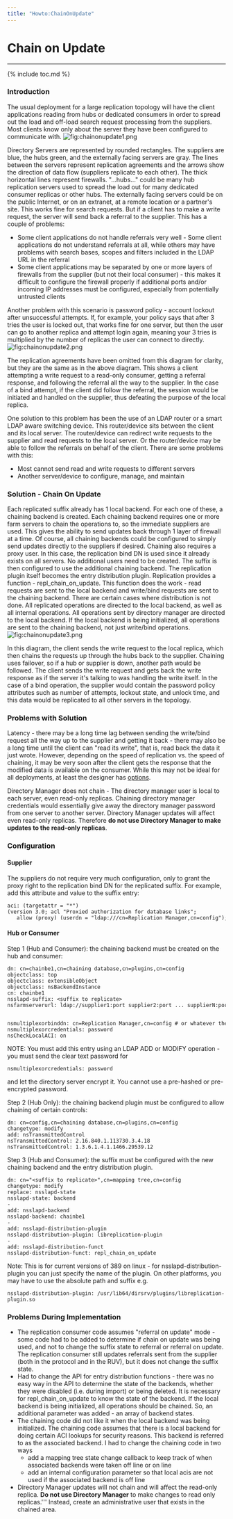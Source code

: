 ```yaml
---
title: "Howto:ChainOnUpdate"
---
```


# Chain on Update
-----------------

{% include toc.md %}

### Introduction

The usual deployment for a large replication topology will have the client applications reading from hubs or dedicated consumers in order to spread out the load and off-load search request processing from the suppliers. Most clients know only about the server they have been configured to communicate with. ![](../../../images/chainonupdate1.png "fig:chainonupdate1.png")

Directory Servers are represented by rounded rectangles. The suppliers are blue, the hubs green, and the externally facing servers are gray. The lines between the servers represent replication agreements and the arrows show the direction of data flow (suppliers replicate to each other). The thick horizontal lines represent firewalls. "...hubs..." could be many hub replication servers used to spread the load out for many dedicated consumer replicas or other hubs. The externally facing servers could be on the public Internet, or on an extranet, at a remote location or a partner's site. This works fine for search requests. But if a client has to make a write request, the server will send back a referral to the supplier. This has a couple of problems:

-   Some client applications do not handle referrals very well - Some client applications do not understand referrals at all, while others may have problems with search bases, scopes and filters included in the LDAP URL in the referral
-   Some client applications may be separated by one or more layers of firewalls from the supplier (but not their local consumer) - this makes it difficult to configure the firewall properly if additional ports and/or incoming IP addresses must be configured, especially from potentially untrusted clients

Another problem with this scenario is password policy - account lockout after unsuccessful attempts. If, for example, your policy says that after 3 tries the user is locked out, that works fine for one server, but then the user can go to another replica and attempt login again, meaning your 3 tries is multiplied by the number of replicas the user can connect to directly. ![](../../../images/chainonupdate2.png "fig:chainonupdate2.png")

The replication agreements have been omitted from this diagram for clarity, but they are the same as in the above diagram. This shows a client attempting a write request to a read-only consumer, getting a referral response, and following the referral all the way to the supplier. In the case of a bind attempt, if the client did follow the referral, the session would be initiated and handled on the supplier, thus defeating the purpose of the local replica.

One solution to this problem has been the use of an LDAP router or a smart LDAP aware switching device. This router/device sits between the client and its local server. The router/device can redirect write requests to the supplier and read requests to the local server. Or the router/device may be able to follow the referrals on behalf of the client. There are some problems with this:

-   Most cannot send read and write requests to different servers
-   Another server/device to configure, manage, and maintain

### Solution - Chain On Update

Each replicated suffix already has 1 local backend. For each one of these, a chaining backend is created. Each chaining backend requires one or more farm servers to chain the operations to, so the immediate suppliers are used. This gives the ability to send updates back through 1 layer of firewall at a time. Of course, all chaining backends could be configured to simply send updates directly to the suppliers if desired. Chaining also requires a proxy user. In this case, the replication bind DN is used since it already exists on all servers. No additional users need to be created. The suffix is then configured to use the additional chaining backend. The replication plugin itself becomes the entry distribution plugin. Replication provides a function - repl\_chain\_on\_update. This function does the work - read requests are sent to the local backend and write/bind requests are sent to the chaining backend. There are certain cases where distribution is not done. All replicated operations are directed to the local backend, as well as all internal operations. All operations sent by directory manager are directed to the local backend. If the local backend is being initialized, all operations are sent to the chaining backend, not just write/bind operations. ![](../../../images/chainonupdate3.png "fig:chainonupdate3.png")

In this diagram, the client sends the write request to the local replica, which then chains the requests up through the hubs back to the supplier. Chaining uses failover, so if a hub or supplier is down, another path would be followed. The client sends the write request and gets back the write response as if the server it's talking to was handling the write itself. In the case of a bind operation, the supplier would contain the password policy attributes such as number of attempts, lockout state, and unlock time, and this data would be replicated to all other servers in the topology.

### Problems with Solution

Latency - there may be a long time lag between sending the write/bind request all the way up to the supplier and getting it back - there may also be a long time until the client can "read its write", that is, read back the data it just wrote. However, depending on the speed of replication vs. the speed of chaining, it may be very soon after the client gets the response that the modified data is available on the consumer. While this may not be ideal for all deployments, at least the designer has [options](../FAQ/mmrconsideredharmful.html).

Directory Manager does not chain - The directory manager user is local to each server, even read-only replicas. Chaining directory manager credentials would essentially give away the directory manager password from one server to another server. Directory Manager updates will affect even read-only replicas. Therefore **do not use Directory Manager to make updates to the read-only replicas**.

### Configuration

#### Supplier

The suppliers do not require very much configuration, only to grant the proxy right to the replication bind DN for the replicated suffix. For example, add this attribute and value to the suffix entry:

    aci: (targetattr = "*")(version 3.0; acl "Proxied authorization for database links";    
       allow (proxy) (userdn = "ldap:///cn=Replication Manager,cn=config");)    

#### Hub or Consumer

Step 1 (Hub and Consumer): the chaining backend must be created on the hub and consumer:

    dn: cn=chainbe1,cn=chaining database,cn=plugins,cn=config    
    objectclass: top    
    objectclass: extensibleObject    
    objectclass: nsBackendInstance    
    cn: chainbe1    
    nsslapd-suffix: <suffix to replicate>
    nsfarmserverurl: ldap://supplier1:port supplier2:port ... supplierN:port/ # also, ldaps can be used instead
                                                                              # of ldap for secure connections -
                                                                              # requires the secure port
    nsmultiplexorbinddn: cn=Replication Manager,cn=config # or whatever the replica bind DN is on the supplier
    nsmultiplexorcredentials: password    
    nsCheckLocalACI: on    

NOTE: You must add this entry using an LDAP ADD or MODIFY operation - you must send the clear text password for

    nsmultiplexorcredentials: password    

and let the directory server encrypt it. You cannot use a pre-hashed or pre-encrypted password.

Step 2 (Hub Only): the chaining backend plugin must be configured to allow chaining of certain controls:

    dn: cn=config,cn=chaining database,cn=plugins,cn=config    
    changetype: modify    
    add: nsTransmittedControl    
    nsTransmittedControl: 2.16.840.1.113730.3.4.18    
    nsTransmittedControl: 1.3.6.1.4.1.1466.29539.12    

Step 3 (Hub and Consumer): the suffix must be configured with the new chaining backend and the entry distribution plugin.

    dn: cn="<suffix to replicate>",cn=mapping tree,cn=config    
    changetype: modify    
    replace: nsslapd-state    
    nsslapd-state: backend    
    -    
    add: nsslapd-backend    
    nsslapd-backend: chainbe1    
    -    
    add: nsslapd-distribution-plugin    
    nsslapd-distribution-plugin: libreplication-plugin    
    -    
    add: nsslapd-distribution-funct    
    nsslapd-distribution-funct: repl_chain_on_update    

Note: This is for current versions of 389 on linux - for nsslapd-distribution-plugin you can just specify the name of the plugin. On other platforms, you may have to use the absolute path and suffix e.g.

    nsslapd-distribution-plugin: /usr/lib64/dirsrv/plugins/libreplication-plugin.so    

### Problems During Implementation

-   The replication consumer code assumes "referral on update" mode - some code had to be added to determine if chain on update was being used, and not to change the suffix state to referral or referral on update. The replication consumer still updates referrals sent from the supplier (both in the protocol and in the RUV), but it does not change the suffix state.
-   Had to change the API for entry distribution functions - there was no easy way in the API to determine the state of the backends, whether they were disabled (i.e. during import) or being deleted. It is necessary for repl\_chain\_on\_update to know the state of the backend. If the local backend is being initialized, all operations should be chained. So, an additional parameter was added - an array of backend states.
-   The chaining code did not like it when the local backend was being initialized. The chaining code assumes that there is a local backend for doing certain ACI lookups for security reasons. This backend is referred to as the associated backend. I had to change the chaining code in two ways
    -   add a mapping tree state change callback to keep track of when associated backends were taken off line or on line
    -   add an internal configuration parameter so that local acis are not used if the associated backend is off line
-   Directory Manager updates will not chain and will affect the read-only replica. **Do not use Directory Manager** to make changes to read only replicas.''' Instead, create an administrative user that exists in the chained area.

